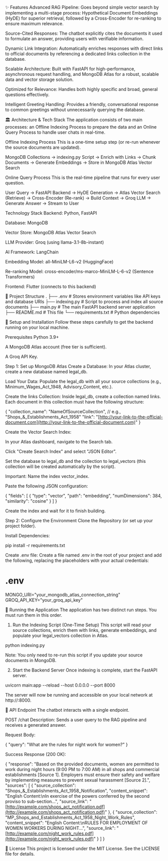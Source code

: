 ✨ Features
Advanced RAG Pipeline: Goes beyond simple vector search by implementing a multi-stage process: Hypothetical Document Embeddings (HyDE) for superior retrieval, followed by a Cross-Encoder for re-ranking to ensure maximum relevance.

Source-Cited Responses: The chatbot explicitly cites the documents it used to formulate an answer, providing users with verifiable information.

Dynamic Link Integration: Automatically enriches responses with direct links to official documents by referencing a dedicated links collection in the database.

Scalable Architecture: Built with FastAPI for high-performance, asynchronous request handling, and MongoDB Atlas for a robust, scalable data and vector storage solution.

Optimized for Relevance: Handles both highly specific and broad, general questions effectively.

Intelligent Greeting Handling: Provides a friendly, conversational response to common greetings without unnecessarily querying the database.

🏛️ Architecture & Tech Stack
The application consists of two main processes: an Offline Indexing Process to prepare the data and an Online Query Process to handle user chats in real-time.

Offline Indexing Process
This is a one-time setup step (or re-run whenever the source documents are updated).

MongoDB Collections -> indexing.py Script -> Enrich with Links -> Chunk Documents -> Generate Embeddings -> Store in MongoDB Atlas Vector Search

Online Query Process
This is the real-time pipeline that runs for every user question.

User Query -> FastAPI Backend -> HyDE Generation -> Atlas Vector Search (Retrieve) -> Cross-Encoder (Re-rank) -> Build Context -> Groq LLM -> Generate Answer -> Stream to User

Technology Stack
Backend: Python, FastAPI

Database: MongoDB

Vector Store: MongoDB Atlas Vector Search

LLM Provider: Groq (using llama-3.1-8b-instant)

AI Framework: LangChain

Embedding Model: all-MiniLM-L6-v2 (HuggingFace)

Re-ranking Model: cross-encoder/ms-marco-MiniLM-L-6-v2 (Sentence Transformers)

Frontend: Flutter (connects to this backend)

📂 Project Structure
.
├── .env                  # Stores environment variables like API keys and database URIs
├── indexing.py           # Script to process and index all source documents
├── main.py               # The main FastAPI backend server application
├── README.md             # This file
└── requirements.txt      # Python dependencies

🚀 Setup and Installation
Follow these steps carefully to get the backend running on your local machine.

Prerequisites
Python 3.9+

A MongoDB Atlas account (free tier is sufficient).

A Groq API Key.

Step 1: Set up MongoDB Atlas
Create a Database: In your Atlas cluster, create a new database named legal_db.

Load Your Data: Populate the legal_db with all your source collections (e.g., Minimum_Wages_Act_1948, Advisory_Content, etc.).

Create the links Collection: Inside legal_db, create a collection named links. Each document in this collection must have the following structure:

{
  "collection_name": "NameOfSourceCollection", // e.g., "Shops_&_Establishments_Act_1958"
  "link": "[http://your-link-to-the-official-document.com](http://your-link-to-the-official-document.com)"
}

Create the Vector Search Index:

In your Atlas dashboard, navigate to the Search tab.

Click "Create Search Index" and select "JSON Editor".

Set the database to legal_db and the collection to legal_vectors (this collection will be created automatically by the script).

Important: Name the index vector_index.

Paste the following JSON configuration:

{
  "fields": [
    {
      "type": "vector",
      "path": "embedding",
      "numDimensions": 384,
      "similarity": "cosine"
    }
  ]
}

Create the index and wait for it to finish building.

Step 2: Configure the Environment
Clone the Repository (or set up your project folder).

Install Dependencies:

pip install -r requirements.txt

Create .env file: Create a file named .env in the root of your project and add the following, replacing the placeholders with your actual credentials:

# .env
MONGO_URI="your_mongodb_atlas_connection_string"
GROQ_API_KEY="your_groq_api_key"

🏃 Running the Application
The application has two distinct run steps. You must run them in this order.

1. Run the Indexing Script (One-Time Setup)
This script will read your source collections, enrich them with links, generate embeddings, and populate your legal_vectors collection in Atlas.

python indexing.py

Note: You only need to re-run this script if you update your source documents in MongoDB.

2. Start the Backend Server
Once indexing is complete, start the FastAPI server.

uvicorn main:app --reload --host 0.0.0.0 --port 8000

The server will now be running and accessible on your local network at http://<your-local-ip>:8000.

🔌 API Endpoint
The chatbot interacts with a single endpoint.

POST /chat
Description: Sends a user query to the RAG pipeline and receives a generated answer.

Request Body:

{
  "query": "What are the rules for night work for women?"
}

Success Response (200 OK):

{
  "response": "Based on the provided documents, women are permitted to work during night hours (9:00 PM to 7:00 AM) in all shops and commercial establishments [Source 1]. Employers must ensure their safety and welfare by implementing measures to prevent sexual harassment [Source 2].",
  "sources": [
    {
      "source_collection": "Shops_&_Establishments_Act_1958_Notification",
      "content_snippet": "English Content:\nIn exercise of the powers conferred by the second proviso to sub-section...",
      "source_link": "[http://example.com/shops_act_notification.pdf](http://example.com/shops_act_notification.pdf)"
    },
    {
      "source_collection": "MP_Shops_and_Establishments_Act_1958_Night_Work_Rules",
      "content_snippet": "English Content:\nRULES FOR EMPLOYMENT OF WOMEN WORKERS DURING NIGHT...",
      "source_link": "[http://example.com/night_work_rules.pdf](http://example.com/night_work_rules.pdf)"
    }
  ]
}

📝 License
This project is licensed under the MIT License. See the LICENSE file for details.